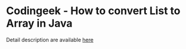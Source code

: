 # Codingeek - How to convert List to Array in Java
Detail description are available [here](https://www.codingeek.com/java/how-to-convert-list-to-array-in-java)

